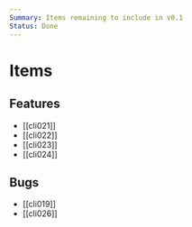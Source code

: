 ```yaml
---
Summary: Items remaining to include in v0.1
Status: Done
---
```


# Items

## Features

-   [[cli021]]
-   [[cli022]]
-   [[cli023]]
-   [[cli024]]

## Bugs

-   [[cli019]]
-   [[cli026]]
